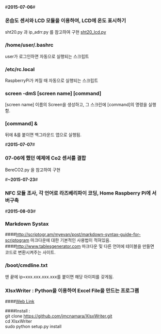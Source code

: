 #**2015-07-06**#

### 온습도 센서와 LCD 모듈을 이용하여, LCD에 온도 표시하기

sht20.py 과 ip_adrr.py 를 참고하여 구현
[sht20_lcd.py](https://github.com/hello920922/mgpark_keti/blob/master/sht20_lcd.py "sht20_lcd.py")

### /home/user/.bashrc
user가 로그인하면 자동으로 실행되는 스크립트

### /etc/rc.local
RaspberryPi가 켜질 때 자동으로 실행되는 스크립트

### screen -dmS [screen name] [command]
[screen name] 이름의 Screen을 생성하고, 그 스크린에 [command]의 명령을 실행함.

### [command] &
뒤에 &를 붙이면 백그라운드 앱으로 실행됨.


#**2015-07-07**#

### 07-06에 했던 예제에 Co2 센서를 결합

BereCO2.py 을 참고하여 구현


#**~2015-07-23**#

### NFC 모듈 조사, 각 언어로 라즈베리파이 코딩, Home Raspberry Pi에 서버구축

#**2015-08-03**#

### Markdown Systax
####http://scriptogr.am/myevan/post/markdown-syntax-guide-for-scriptogram
마크다운에 대한 기본적인 사용법이 적혀있음.  
####http://www.tablesgenerator.com
마크다운 및 다른 언어에 테이블을 만들면 코드로 변환시켜주는 사이트.

### /boot/cmdline.txt
맨 끝에 ip=xxx.xxx.xxx.xxx를 붙이면 해당 아이피를 갖게됨.

### XlsxWriter : Python을 이용하여 Excel File을 만드는 프로그램
####[Web Link](https://xlsxwriter.readthedocs.org/#)  
  
####Install :  
git clone https://github.com/jmcnamara/XlsxWriter.git  
cd XlsxWriter  
sudo python setup.py install  
